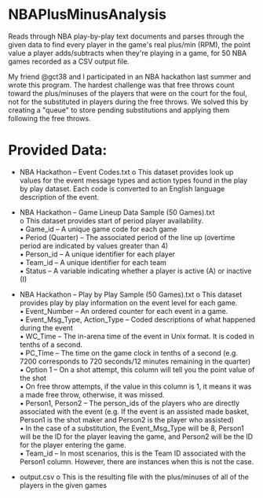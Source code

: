 # NBAPlusMinusAnalysis
Reads through NBA play-by-play text documents and parses through the given data to find every player in the game's real plus/min (RPM), the point value a player adds/subtracts when they're playing in a game, for 50 NBA games recorded as a CSV output file. 

My friend @gct38 and I participated in an NBA hackathon last summer and wrote this program. The hardest challenge was that free throws count toward the plus/minuses of the players that were on the court for the foul, not for the substituted in players during the free throws. We solved this by creating a "queue" to store pending substitutions and applying them following the free throws.

# Provided Data:
- NBA Hackathon – Event Codes.txt
o This dataset provides look up values for the event message types and action types found in the play by play dataset. Each code is converted to an English language description of the event.

- NBA Hackathon – Game Lineup Data Sample (50 Games).txt <br />
o This dataset provides start of period player availability. <br />
▪ Game_id – A unique game code for each game <br />
▪ Period (Quarter) – The associated period of the line up (overtime period are indicated by values greater than 4) <br />
▪ Person_id – A unique identifier for each player <br />
▪ Team_id – A unique identifier for each team <br />
▪ Status – A variable indicating whether a player is active (A) or inactive (I) <br />

- NBA Hackathon – Play by Play Sample (50 Games).txt
o This dataset provides play by play information on the event level for each game. <br />
▪ Event_Number – An ordered counter for each event in a game. <br />
▪ Event_Msg_Type, Action_Type – Coded descriptions of what happened during the event <br />
▪ WC_Time – The in-arena time of the event in Unix format. It is coded in tenths of a second. <br />
▪ PC_Time – The time on the game clock in tenths of a second (e.g. 7200 corresponds to 720 seconds/12 minutes remaining in the quarter) <br />
▪ Option 1 – On a shot attempt, this column will tell you the point value of the shot <br />
• On free throw attempts, if the value in this column is 1, it means it was a made free throw, otherwise, it was missed. <br />
▪ Person1, Person2 – The person_ids of the players who are directly associated with the event (e.g. If the event is an assisted made basket, Person1 is the shot maker and Person2 is the player who assisted) <br />
• In the case of a substitution, the Event_Msg_Type will be 8, Person1 will be the ID for the player leaving the game, and Person2 will be the ID for the player entering the game. <br />
▪ Team_id – In most scenarios, this is the Team ID associated with the Person1 column. However, there are instances when this is not the case. <br />

- output.csv
o This is the resulting file with the plus/minuses of all of the players in the given games


